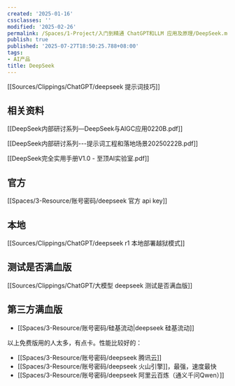```yaml
---
created: '2025-01-16'
cssclasses: ''
modified: '2025-02-26'
permalink: /Spaces/1-Project/入门到精通 ChatGPT和LLM 应用及原理/DeepSeek.md
publish: true
published: '2025-07-27T18:50:25.788+08:00'
tags:
- AI产品
title: DeepSeek
---
```

[[Sources/Clippings/ChatGPT/deepseek 提示词技巧]]

## 相关资料

[[DeepSeek内部研讨系列—DeepSeek与AIGC应用0220B.pdf]]

[[DeepSeek内部研讨系列---提示词工程和落地场景20250222B.pdf]]

[[DeepSeek完全实用手册V1.0 - 至顶AI实验室.pdf]]

## 官方

[[Spaces/3-Resource/账号密码/deepseek 官方 api key]]

## 本地

[[Sources/Clippings/ChatGPT/deepseek r1 本地部署越狱模式]]

## 测试是否满血版

[[Sources/Clippings/ChatGPT/大模型 deepseek 测试是否满血版]]

## 第三方满血版

- [[Spaces/3-Resource/账号密码/硅基流动\|deepseek 硅基流动]]

以上免费版用的人太多，有点卡。性能比较好的：

- [[Spaces/3-Resource/账号密码/deepseek 腾讯云]]
- [[Spaces/3-Resource/账号密码/deepseek 火山引擎]]，最强，速度最快
- [[Spaces/3-Resource/账号密码/deepseek 阿里云百炼（通义千问Qwen）]]